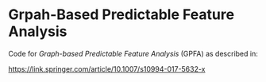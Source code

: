 # Grpah-Based Predictable Feature Analysis

Code for _Graph-based Predictable Feature Analysis_ (GPFA) as described in: 

https://link.springer.com/article/10.1007/s10994-017-5632-x 
